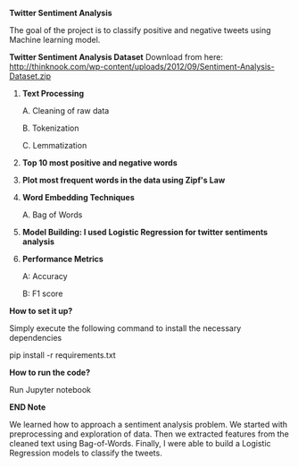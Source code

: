 **Twitter Sentiment Analysis**

The goal of the project is to classify positive and negative tweets using Machine learning model. 

**Twitter Sentiment Analysis Dataset**
Download from here: http://thinknook.com/wp-content/uploads/2012/09/Sentiment-Analysis-Dataset.zip
1. **Text Processing**

	A. Cleaning of raw data
	
	B. Tokenization
	
	C. Lemmatization

2. **Top 10 most positive and negative words**
3. **Plot most frequent words in the data using Zipf's Law**
4. **Word Embedding Techniques**

    A. Bag of Words
5. **Model Building: I used Logistic Regression for twitter sentiments analysis**
6. **Performance Metrics**

    A: Accuracy
 
    B: F1 score
   
**How to set it up?**

Simply execute the following command to install the necessary dependencies

pip install -r requirements.txt

**How to run the code?**

Run Jupyter notebook

**END Note**

We learned how to approach a sentiment analysis problem. We started with
preprocessing and exploration of data. Then we extracted features from the cleaned text using
Bag-of-Words. Finally, I were able to build a Logistic Regression models to classify the tweets.
